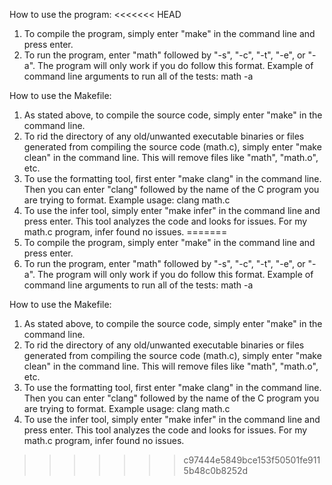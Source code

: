 How to use the program:
<<<<<<< HEAD
1) To compile the program, simply enter "make" in the command line and press enter.
2) To run the program, enter "math" followed by "-s", "-c", "-t", "-e", or "-a".
   The program will only work if you do follow this format. Example of command line
   arguments to run all of the tests: math -a

How to use the Makefile:
1) As stated above, to compile the source code, simply enter "make" in the command 
   line.
2) To rid the directory of any old/unwanted executable binaries or files generated
   from compiling the source code (math.c), simply enter "make clean" in the command
   line. This will remove files like "math", "math.o", etc.
3) To use the formatting tool, first enter "make clang" in the command line. Then you
   can enter "clang" followed by the name of the C program you are trying to format.
   Example usage: clang math.c
4) To use the infer tool, simply enter "make infer" in the command line and press
   enter. This tool analyzes the code and looks for issues. For my math.c program,
   infer found no issues.
=======
1) To compile the program, simply enter "make" in the command line and press
   enter.
2) To run the program, enter "math" followed by "-s", "-c", "-t", "-e", or "-a".
   The program will only work if you do follow this format. Example of command 
   line arguments to run all of the tests: math -a

How to use the Makefile:
1) As stated above, to compile the source code, simply enter "make" in the 
   command line.
2) To rid the directory of any old/unwanted executable binaries or files 
   generated from compiling the source code (math.c), simply enter "make clean" 
   in the command line. This will remove files like "math", "math.o", etc.
3) To use the formatting tool, first enter "make clang" in the command line. 
   Then you can enter "clang" followed by the name of the C program you are 
   trying to format. Example usage: clang math.c
4) To use the infer tool, simply enter "make infer" in the command line and
   press enter. This tool analyzes the code and looks for issues. For my math.c 
   program, infer found no issues.
>>>>>>> c97444e5849bce153f50501fe9115b48c0b8252d
